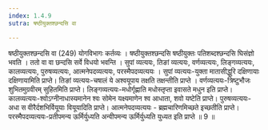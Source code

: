 ```yaml
---
index: 1.4.9
sutra: षष्ठीयुक्तश्छन्दसि वा

---
```

षष्ठीयुक्तश्छन्दसि वा (249) योगविभागः कर्तव्यः । षष्ठीयुक्तश्छन्दसि षष्ठीयुक्तः पतिशब्दश्छन्दसि घिसंज्ञो भवति । ततो वा वा छन्दसि सर्वे विधयो भवन्ति । सुपां व्यत्ययः, तिङां व्यत्ययः, वर्णव्यत्ययः, लिङ्गव्यत्ययः, कालव्यत्ययः, पुरुषव्यत्ययः, आत्मनेपदव्यत्ययः, परस्मैपदव्यत्ययः । सुपां व्यत्ययः-युक्ता मातासीद्धुरि दक्षिणायाः दक्षिणायामिति प्राप्ते। तिङां व्यत्ययः-चषालं ये अश्वयूपाय तक्षति तक्षन्तीति प्राप्ते । वर्णव्यत्ययः-त्रिष्टुभौजः शुभितमुग्रवीरम् सुहितमिति प्राप्ते। लिङ्गव्यत्ययः-मधोर्गृह्णाति मधोस्तृप्ता इवासते मधुन इति प्राप्ते। कालव्यत्ययः-श्वोऽग्नीनाधास्यमानेन श्वः सोमेन यक्ष्यमाणेन श्व आधाता, शवो यष्टेति प्राप्ते। पुरुषव्यत्ययः-अधा स वीरैर्दशभिर्वियूयाः वियूयादिति प्राप्ते। आत्मनेपदव्यत्ययः  -  ब्रह्मचारिणमिच्छते इच्छतीति प्राप्ते। परस्मैपदव्यत्ययः-प्रतीपमन्य ऊर्मिर्युध्यति अन्वीपमन्य ऊर्मिर्युध्यति युध्यत इति प्राप्ते ॥ 9 ॥